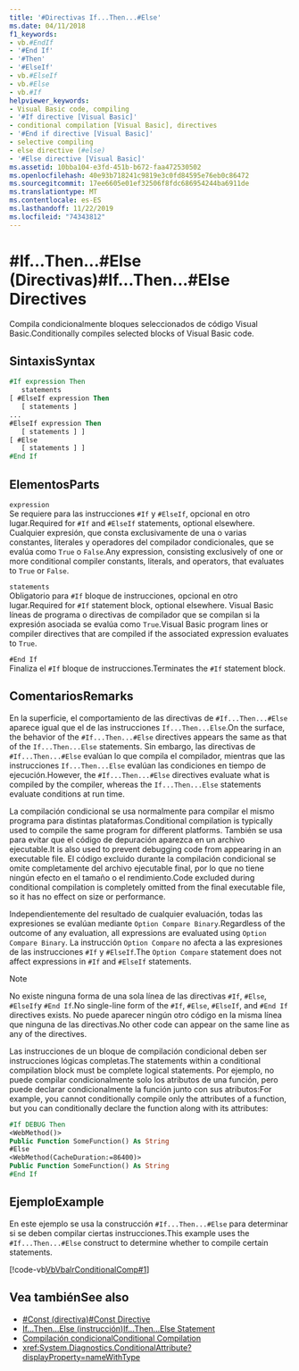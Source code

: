```yaml
---
title: '#Directivas If...Then...#Else'
ms.date: 04/11/2018
f1_keywords:
- vb.#EndIf
- '#End If'
- '#Then'
- '#ElseIf'
- vb.#ElseIf
- vb.#Else
- vb.#If
helpviewer_keywords:
- Visual Basic code, compiling
- '#If directive [Visual Basic]'
- conditional compilation [Visual Basic], directives
- '#End if directive [Visual Basic]'
- selective compiling
- else directive (#else)
- '#Else directive [Visual Basic]'
ms.assetid: 10bba104-e3fd-451b-b672-faa472530502
ms.openlocfilehash: 40e93b718241c9819e3c0fd84595e76eb0c86472
ms.sourcegitcommit: 17ee6605e01ef32506f8fdc686954244ba6911de
ms.translationtype: MT
ms.contentlocale: es-ES
ms.lasthandoff: 11/22/2019
ms.locfileid: "74343812"
---
```

# <a name="ifthenelse-directives"></a><span data-ttu-id="510a9-102">#If...Then...#Else (Directivas)</span><span class="sxs-lookup"><span data-stu-id="510a9-102">#If...Then...#Else Directives</span></span>

<span data-ttu-id="510a9-103">Compila condicionalmente bloques seleccionados de código Visual Basic.</span><span class="sxs-lookup"><span data-stu-id="510a9-103">Conditionally compiles selected blocks of Visual Basic code.</span></span>

## <a name="syntax"></a><span data-ttu-id="510a9-104">Sintaxis</span><span class="sxs-lookup"><span data-stu-id="510a9-104">Syntax</span></span>

```vb
#If expression Then
   statements
[ #ElseIf expression Then
   [ statements ]
...
#ElseIf expression Then
   [ statements ] ]
[ #Else
   [ statements ] ]
#End If
```

## <a name="parts"></a><span data-ttu-id="510a9-105">Elementos</span><span class="sxs-lookup"><span data-stu-id="510a9-105">Parts</span></span>

`expression`  
<span data-ttu-id="510a9-106">Se requiere para las instrucciones `#If` y `#ElseIf`, opcional en otro lugar.</span><span class="sxs-lookup"><span data-stu-id="510a9-106">Required for `#If` and `#ElseIf` statements, optional elsewhere.</span></span> <span data-ttu-id="510a9-107">Cualquier expresión, que consta exclusivamente de una o varias constantes, literales y operadores del compilador condicionales, que se evalúa como `True` o `False`.</span><span class="sxs-lookup"><span data-stu-id="510a9-107">Any expression, consisting exclusively of one or more conditional compiler constants, literals, and operators, that evaluates to `True` or `False`.</span></span>

`statements`  
<span data-ttu-id="510a9-108">Obligatorio para `#If` bloque de instrucciones, opcional en otro lugar.</span><span class="sxs-lookup"><span data-stu-id="510a9-108">Required for `#If` statement block, optional elsewhere.</span></span> <span data-ttu-id="510a9-109">Visual Basic líneas de programa o directivas de compilador que se compilan si la expresión asociada se evalúa como `True`.</span><span class="sxs-lookup"><span data-stu-id="510a9-109">Visual Basic program lines or compiler directives that are compiled if the associated expression evaluates to `True`.</span></span>

`#End If`  
<span data-ttu-id="510a9-110">Finaliza el `#If` bloque de instrucciones.</span><span class="sxs-lookup"><span data-stu-id="510a9-110">Terminates the `#If` statement block.</span></span>

## <a name="remarks"></a><span data-ttu-id="510a9-111">Comentarios</span><span class="sxs-lookup"><span data-stu-id="510a9-111">Remarks</span></span>

<span data-ttu-id="510a9-112">En la superficie, el comportamiento de las directivas de `#If...Then...#Else` aparece igual que el de las instrucciones `If...Then...Else`.</span><span class="sxs-lookup"><span data-stu-id="510a9-112">On the surface, the behavior of the `#If...Then...#Else` directives appears the same as that of the `If...Then...Else` statements.</span></span> <span data-ttu-id="510a9-113">Sin embargo, las directivas de `#If...Then...#Else` evalúan lo que compila el compilador, mientras que las instrucciones `If...Then...Else` evalúan las condiciones en tiempo de ejecución.</span><span class="sxs-lookup"><span data-stu-id="510a9-113">However, the `#If...Then...#Else` directives evaluate what is compiled by the compiler, whereas the `If...Then...Else` statements evaluate conditions at run time.</span></span>

<span data-ttu-id="510a9-114">La compilación condicional se usa normalmente para compilar el mismo programa para distintas plataformas.</span><span class="sxs-lookup"><span data-stu-id="510a9-114">Conditional compilation is typically used to compile the same program for different platforms.</span></span> <span data-ttu-id="510a9-115">También se usa para evitar que el código de depuración aparezca en un archivo ejecutable.</span><span class="sxs-lookup"><span data-stu-id="510a9-115">It is also used to prevent debugging code from appearing in an executable file.</span></span> <span data-ttu-id="510a9-116">El código excluido durante la compilación condicional se omite completamente del archivo ejecutable final, por lo que no tiene ningún efecto en el tamaño o el rendimiento.</span><span class="sxs-lookup"><span data-stu-id="510a9-116">Code excluded during conditional compilation is completely omitted from the final executable file, so it has no effect on size or performance.</span></span>

<span data-ttu-id="510a9-117">Independientemente del resultado de cualquier evaluación, todas las expresiones se evalúan mediante `Option Compare Binary`.</span><span class="sxs-lookup"><span data-stu-id="510a9-117">Regardless of the outcome of any evaluation, all expressions are evaluated using `Option Compare Binary`.</span></span> <span data-ttu-id="510a9-118">La instrucción `Option Compare` no afecta a las expresiones de las instrucciones `#If` y `#ElseIf`.</span><span class="sxs-lookup"><span data-stu-id="510a9-118">The `Option Compare` statement does not affect expressions in `#If` and `#ElseIf` statements.</span></span>

> [!NOTE]
> <span data-ttu-id="510a9-119">No existe ninguna forma de una sola línea de las directivas `#If`, `#Else`, `#ElseIf`y `#End If`.</span><span class="sxs-lookup"><span data-stu-id="510a9-119">No single-line form of the `#If`, `#Else`, `#ElseIf`, and `#End If` directives exists.</span></span> <span data-ttu-id="510a9-120">No puede aparecer ningún otro código en la misma línea que ninguna de las directivas.</span><span class="sxs-lookup"><span data-stu-id="510a9-120">No other code can appear on the same line as any of the directives.</span></span>

<span data-ttu-id="510a9-121">Las instrucciones de un bloque de compilación condicional deben ser instrucciones lógicas completas.</span><span class="sxs-lookup"><span data-stu-id="510a9-121">The statements within a conditional compilation block must be complete logical statements.</span></span> <span data-ttu-id="510a9-122">Por ejemplo, no puede compilar condicionalmente solo los atributos de una función, pero puede declarar condicionalmente la función junto con sus atributos:</span><span class="sxs-lookup"><span data-stu-id="510a9-122">For example, you cannot conditionally compile only the attributes of a function, but you can conditionally declare the function along with its attributes:</span></span>

```vb
#If DEBUG Then
<WebMethod()>
Public Function SomeFunction() As String
#Else
<WebMethod(CacheDuration:=86400)>
Public Function SomeFunction() As String
#End If
```

## <a name="example"></a><span data-ttu-id="510a9-123">Ejemplo</span><span class="sxs-lookup"><span data-stu-id="510a9-123">Example</span></span>

<span data-ttu-id="510a9-124">En este ejemplo se usa la construcción `#If...Then...#Else` para determinar si se deben compilar ciertas instrucciones.</span><span class="sxs-lookup"><span data-stu-id="510a9-124">This example uses the `#If...Then...#Else` construct to determine whether to compile certain statements.</span></span>

[!code-vb[VbVbalrConditionalComp#1](~/samples/snippets/visualbasic/VS_Snippets_VBCSharp/VbVbalrConditionalComp/VB/Class1.vb#1)]

## <a name="see-also"></a><span data-ttu-id="510a9-125">Vea también</span><span class="sxs-lookup"><span data-stu-id="510a9-125">See also</span></span>

- [<span data-ttu-id="510a9-126">#Const (directiva)</span><span class="sxs-lookup"><span data-stu-id="510a9-126">#Const Directive</span></span>](../../../visual-basic/language-reference/directives/const-directive.md)
- [<span data-ttu-id="510a9-127">If...Then...Else (instrucción)</span><span class="sxs-lookup"><span data-stu-id="510a9-127">If...Then...Else Statement</span></span>](../../../visual-basic/language-reference/statements/if-then-else-statement.md)
- [<span data-ttu-id="510a9-128">Compilación condicional</span><span class="sxs-lookup"><span data-stu-id="510a9-128">Conditional Compilation</span></span>](../../../visual-basic/programming-guide/program-structure/conditional-compilation.md)
- <xref:System.Diagnostics.ConditionalAttribute?displayProperty=nameWithType>
